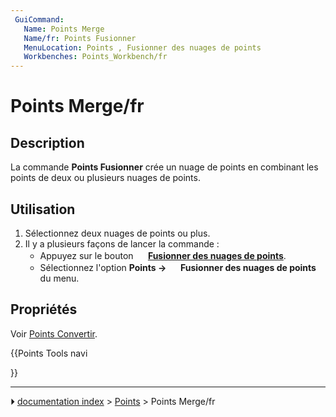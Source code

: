 ```yaml
---
 GuiCommand:
   Name: Points Merge
   Name/fr: Points Fusionner
   MenuLocation: Points , Fusionner des nuages de points
   Workbenches: Points_Workbench/fr
---
```


# Points Merge/fr

## Description

La commande **Points Fusionner** crée un nuage de points en combinant les points de deux ou plusieurs nuages de points.



## Utilisation

1.  Sélectionnez deux nuages de points ou plus.
2.  Il y a plusieurs façons de lancer la commande :
    -   Appuyez sur le bouton **<img src="images/Points_Merge.svg" width=16px> [Fusionner des nuages de points](Points_Merge/fr.md)**.
    -   Sélectionnez l\'option **Points → <img src="images/Points_Merge.svg" width=16px> Fusionner des nuages de points** du menu.



## Propriétés

Voir [Points Convertir](Points_Convert/fr.md).





{{Points Tools navi

}}



---
⏵ [documentation index](../README.md) > [Points](Points_Workbench.md) > Points Merge/fr
